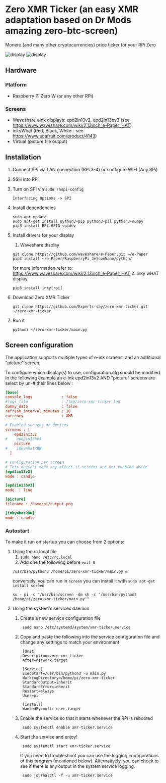 # Zero XMR Ticker (an easy XMR adaptation based on Dr Mods amazing zero-btc-screen)

Monero (and many other cryptocurrencies) price ticker for your RPi Zero

![display](display_1.jpeg)
![display](display_2.jpeg)

## Hardware

### Platform

* Raspberry Pi Zero W (or any other RPi)

### Screens

* Waveshare eInk displays: epd2in13v2, epd2in13bv3 (see https://www.waveshare.com/wiki/2.13inch_e-Paper_HAT)
* inkyWhat (Red, Black, White - see https://www.adafruit.com/product/4143) 
* Virtual (picture file output)

## Installation 

1. Connect RPi via LAN connection (RPi 3-4) or configure WIFI (Any RPi)

2. SSH into RPi

3. Turn on SPI via `sudo raspi-config`
    ```
    Interfacing Options -> SPI
   ```
4. Install dependencies
    ```
    sudo apt update
    sudo apt-get install python3-pip python3-pil python3-numpy
    pip3 install RPi.GPIO spidev
    ```

5. Install drivers for your display
    1. Waveshare display
    ```
    git clone https://github.com/waveshare/e-Paper.git ~/e-Paper
    pip3 install ~/e-Paper/RaspberryPi_JetsonNano/python/
    ```
   for more information refer to: https://www.waveshare.com/wiki/2.13inch_e-Paper_HAT
    2. Inky wHAT display
    ```
    pip3 install inky[rpi]
    ```
6. Download Zero XMR Ticker
    ```
    git clone https://github.com/Experts-say/zero-xmr-ticker.git ~/zero-xmr-ticker
    ```
7. Run it
    ```
    python3 ~/zero-xmr-ticker/main.py
    ```


## Screen configuration

The application supports multiple types of e-ink screens, and an additional "picture" screen.

To configure which display(s) to use, configuration.cfg should be modified. In the following example an e-ink epd2in13v2
AND "picture" screens are select by un-# their lines below :

```cfg
[base]
console_logs             : false
#logs_file               : /tmp/zero-xmr-ticker.log
dummy_data               : false
refresh_interval_minutes : 10
currency                 : XMR

# Enabled screens or devices
screens : [
    epd2in13v2
#    epd2in13bv3
    picture
#    inkyWhatRBW
  ]

# Configuration per screen
# This doesn't make any effect if screens are not enabled above
[epd2in13v2]
mode : candle

[epd2in13bv3]
mode  : line

[picture]
filename : /home/pi/output.png

[inkyWhatRBW]
mode : candle
```

### Autostart

To make it run on startup you can choose from 2 options:

1. Using the rc.local file
    1. `sudo nano /etc/rc.local`
    2. Add one the following before `exit 0`
   ```
   /usr/bin/python3 /home/pi/zero-xmr-ticker/main.py &
   ```
   conversely, you can run in `screen` you can install it with `sudo apt-get install screen`
   ```
   su - pi -c "/usr/bin/screen -dm sh -c '/usr/bin/python3 /home/pi/zero-xmr-ticker/main.py'"
   ```
2. Using the system's services daemon
    1. Create a new service configuration file
       ```
        sudo nano /etc/systemd/system/xmr-ticker.service
        ```
    2. Copy and paste the following into the service configuration file and change any settings to match your
       environment
       ```
        [Unit]
        Description=zero-xmr-ticker
        After=network.target
 
        [Service]
        ExecStart=/usr/bin/python3 -u main.py
        WorkingDirectory=/home/pi/zero-xmr-ticker
        StandardOutput=inherit
        StandardError=inherit
        Restart=always
        User=pi
 
        [Install]
        WantedBy=multi-user.target
        ```
    3. Enable the service so that it starts whenever the RPi is rebooted
       ```
        sudo systemctl enable xmr-ticker.service
       ```
    4. Start the service and enjoy!
       ```
        sudo systemctl start xmr-ticker.service
       ```

       If you need to troubleshoot you can use the logging configurations of this program (mentioned below).
       Alternatively, you can check to see if there is any output in the system service logging.
       ```
        sudo journalctl -f -u xmr-ticker.service
       ```
